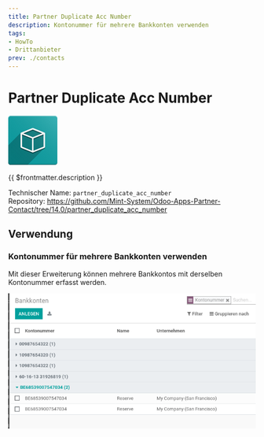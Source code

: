 ```yaml
---
title: Partner Duplicate Acc Number
description: Kontonummer für mehrere Bankkonten verwenden
tags:
- HowTo
- Drittanbieter
prev: ./contacts
---
```

# Partner Duplicate Acc Number
![](attachments/icon_oms_box.png)

{{ $frontmatter.description }}

Technischer Name: `partner_duplicate_acc_number`\
Repository: <https://github.com/Mint-System/Odoo-Apps-Partner-Contact/tree/14.0/partner_duplicate_acc_number>

## Verwendung

### Kontonummer für mehrere Bankkonten verwenden

Mit dieser Erweiterung können mehrere Bankkontos mit derselben Kontonummer erfasst werden. 

![](attachments/Partner%20Duplicate%20Acc%20Number.png)